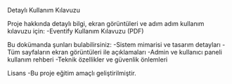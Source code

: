 Detaylı Kullanım Kılavuzu

Proje hakkında detaylı bilgi, ekran görüntüleri ve adım adım kullanım kılavuzu için:
-Eventify Kullanım Kılavuzu (PDF)
  
Bu dokümanda şunları bulabilirsiniz:
-Sistem mimarisi ve tasarım detayları
-Tüm sayfaların ekran görüntüleri ile açıklamaları
-Admin ve kullanıcı paneli kullanım rehberi
-Teknik özellikler ve güvenlik önlemleri

Lisans
-Bu proje eğitim amaçlı geliştirilmiştir.
